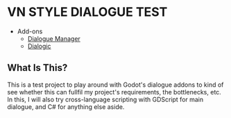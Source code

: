 # VN STYLE DIALOGUE TEST
* Add-ons
    * [Dialogue Manager]("https://github.com/nathanhoad/godot_dialogue_manager")
    * [Dialogic]("https://github.com/dialogic-godot/dialogic")

## What Is This?
This is a test project to play around with Godot's dialogue addons to kind of see whether this can fullfil my project's requirements, the bottlenecks, etc. In this, I will also try cross-language scripting with GDScript for main dialogue, and C# for anything else aside.